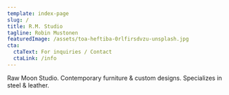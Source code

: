 ```yaml
---
template: index-page
slug: /
title: R.M. Studio
tagline: Robin Mustonen
featuredImage: /assets/toa-heftiba-0rlfirsdvzu-unsplash.jpg
cta:
  ctaText: For inquiries / Contact
  ctaLink: /info
---
```

Raw Moon Studio. Contemporary furniture & custom designs. Specializes in steel & leather.